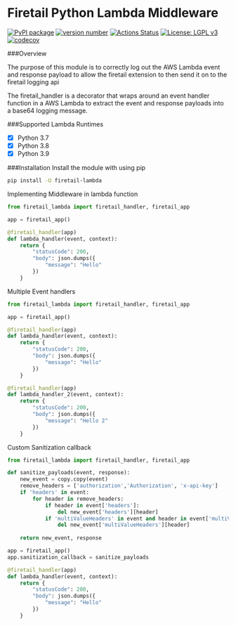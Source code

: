 # Firetail Python Lambda Middleware

[![PyPI package](https://img.shields.io/badge/pip%20install-firetail--lambda-brightgreen)](https://pypi.org/project/firetail-lambda/) [![version number](https://img.shields.io/pypi/v/firetail-lambda?color=green&label=version)](https://github.com/Firetail-io/firetail-py-lambda/releases) [![Actions Status](https://github.com/Firetail-io/firetail-py-lambda/workflows/Test/badge.svg)](https://github.com/Firetail-io/firetail-py-lambda/actions) [![License: LGPL v3](https://img.shields.io/badge/License-LGPL_v3-blue.svg)](https://www.gnu.org/licenses/lgpl-3.0) [![codecov](https://codecov.io/gh/FireTail-io/firetail-py-lambda/branch/main/graph/badge.svg?token=HU206RRZZ4)](https://codecov.io/gh/FireTail-io/firetail-py-lambda)

###Overview

The purpose of this module is to correctly log out the AWS Lambda event and response payload to allow the firetail extension to then send it on to the firetail logging api

The firetail_handler is a decorator that wraps around an event handler function in a AWS Lambda to extract the event and response payloads into a base64 logging message. 

###Supported Lambda Runtimes
- [x] Python 3.7
- [x] Python 3.8
- [x] Python 3.9

###Installation
Install the module with using pip
```bash
pip install -U firetail-lambda
```



Implementing Middleware in lambda function
```python
from firetail_lambda import firetail_handler, firetail_app

app = firetail_app()

@firetail_handler(app)
def lambda_handler(event, context):
    return {
        "statusCode": 200,
        "body": json.dumps({
            "message": "Hello"
        })
    }
```
Multiple Event handlers
```python
from firetail_lambda import firetail_handler, firetail_app

app = firetail_app()

@firetail_handler(app)
def lambda_handler(event, context):
    return {
        "statusCode": 200,
        "body": json.dumps({
            "message": "Hello"
        })
    }

@firetail_handler(app)
def lambda_handler_2(event, context):
    return {
        "statusCode": 200,
        "body": json.dumps({
            "message": "Hello 2"
        })
    }
```

Custom Sanitization callback
```python
from firetail_lambda import firetail_handler, firetail_app

def sanitize_payloads(event, response):
    new_event = copy.copy(event)
    remove_headers = ['authorization','Authorization', 'x-api-key']
    if 'headers' in event:
        for header in remove_headers:
            if header in event['headers']:
                del new_event['headers'][header]
            if 'multiValueHeaders' in event and header in event['multiValueHeaders']:
                del new_event['multiValueHeaders'][header]
                        
    return new_event, response

app = firetail_app()
app.sanitization_callback = sanitize_payloads

@firetail_handler(app)
def lambda_handler(event, context):
    return {
        "statusCode": 200,
        "body": json.dumps({
            "message": "Hello"
        })
    }

```